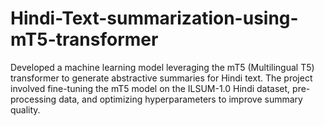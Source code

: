 # Hindi-Text-summarization-using-mT5-transformer
Developed a machine learning model leveraging the mT5 (Multilingual T5) transformer to generate abstractive summaries for Hindi text. The project involved fine-tuning the mT5 model on the ILSUM-1.0 Hindi dataset, pre-processing data, and optimizing hyperparameters to improve summary quality.
